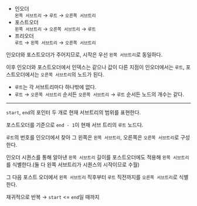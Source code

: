 - 인오더  
  `왼쪽 서브트리` → `루트` → `오른쪽 서브트리`
- 포스트오더  
  `왼쪽 서브트리` → `오른쪽 서브트리` → `루트`
- 프리오더  
  `루트` → `왼쪽 서브트리` → `오른쪽 서브트리`

인오더와 포스트오더가 주어지므로, 시작은 우선 `왼쪽 서브트리`로 동일하다.

이후 인오더와 포스트오더에서 인덱스는 같으나 값이 다른 지점이 인오더에서는 `루트`, 포스트오더에서는 `오른쪽 서브트리`의 노드가 된다.

- `루트`는 각 서브트리마다 하나밖에 없다.
- `루트` → `오른쪽 서브트리` 순서든 `오른쪽 서브트리` → `루트` 순서든 노드의 개수는 같다.

---

`start`, `end`의 포인터 두 개로 현재 서브트리의 범위를 표현한다.

포스트오더를 기준으로 `end - 1`이 현재 서브 트리의 `루트` 노드다.

`루트`의 번호를 인오더에서 찾아 그 왼쪽은 `왼쪽 서브트리`, 오른쪽은 `오른쪽 서브트리`로 구성한다.

인오더 시퀀스를 통해 알아낸 `왼쪽 서브트리` 길이를 포스트오더에도 적용해 `왼쪽 서브트리`를 식별한다.(둘 다 왼쪽 서브트리가 시퀀스의 시작이므로 수월)

그 다음 포스트 오더에서 `왼쪽 서브트리` 직후부터 `루트` 직전까지를 `오른쪽 서브트리`로 식별한다.

재귀적으로 반복 → `start` <= `end`일 때까지
